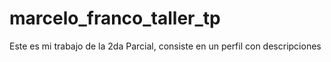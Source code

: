 # marcelo_franco_taller_tp
Este es mi trabajo de la 2da Parcial, consiste en un perfil con descripciones
